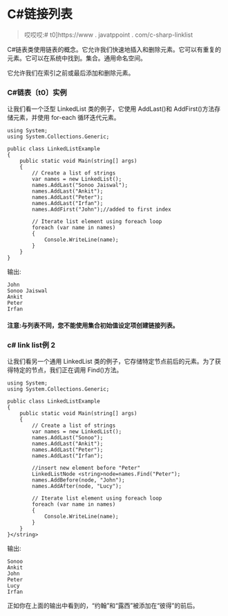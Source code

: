 # C#链接列表

> 哎哎哎:# t0]https://www . javatppoint . com/c-sharp-linklist

C#链表<t>类使用链表的概念。它允许我们快速地插入和删除元素。它可以有重复的元素。它可以在系统中找到。集合。通用命名空间。</t>

它允许我们在索引之前或最后添加和删除元素。

### C#链表〔t0〕实例

让我们看一个泛型 LinkedList <t>类的例子，它使用 AddLast()和 AddFirst()方法存储元素，并使用 for-each 循环迭代元素。</t>

```
using System;
using System.Collections.Generic;

public class LinkedListExample
{
    public static void Main(string[] args)
    {
        // Create a list of strings
        var names = new LinkedList();
        names.AddLast("Sonoo Jaiswal");
        names.AddLast("Ankit");
        names.AddLast("Peter");
        names.AddLast("Irfan");
        names.AddFirst("John");//added to first index

        // Iterate list element using foreach loop
        foreach (var name in names)
        {
            Console.WriteLine(name);
        }
    }
} 
```

输出:

```
John
Sonoo Jaiswal
Ankit
Peter
Irfan

```

#### 注意:与列表不同，您不能使用集合初始值设定项创建链接列表。

### c# link list<t>例 2</t>

让我们看另一个通用 LinkedList <t>类的例子，它存储特定节点前后的元素。为了获得特定的节点，我们正在调用 Find()方法。</t>

```
using System;
using System.Collections.Generic;

public class LinkedListExample
{
    public static void Main(string[] args)
    {
        // Create a list of strings
        var names = new LinkedList();
        names.AddLast("Sonoo");
        names.AddLast("Ankit");
        names.AddLast("Peter");
        names.AddLast("Irfan");

        //insert new element before "Peter"
        LinkedListNode <string>node=names.Find("Peter");
        names.AddBefore(node, "John");
        names.AddAfter(node, "Lucy");

        // Iterate list element using foreach loop
        foreach (var name in names)
        {
            Console.WriteLine(name);
        }
    }
}</string> 
```

输出:

```
Sonoo
Ankit
John
Peter
Lucy
Irfan

```

正如你在上面的输出中看到的，“约翰”和“露西”被添加在“彼得”的前后。